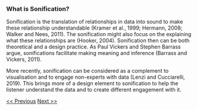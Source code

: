 ### What is Sonification?

Sonification is the translation of relationships in data into sound to make these relationship understandable (Kramer et al., 1999; Hermann, 2008; Walker and Nees, 2011). The sonification might also focus on the explaining what these relationships are (Hooker, 2004). Sonification then can be both theoretical and a design practice. As Paul Vickers and Stephen Barrass argue, sonifications facilitate making meaning and inference (Barrass and Vickers, 2011).

More recently, sonification can be considered as a complement to visualisation and to engage non-experts with data (Lenzi and Cucciarelli, 2019). This brings more of a design element to sonification to help the listener understand the data and to create different engagement with it. 


[<< Previous](types)  [Next >>](design)